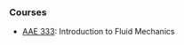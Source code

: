 ### Courses

- [AAE 333](https://engineering.purdue.edu/AAE/academics/course-descriptions/AAE333.html): Introduction to Fluid Mechanics

